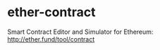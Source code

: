 ether-contract
==============

Smart Contract Editor and Simulator for Ethereum: http://ether.fund/tool/contract
